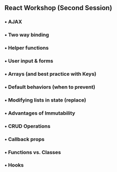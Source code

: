 ## React Workshop (Second Session)

### • AJAX
### • Two way binding
### • Helper functions
### • User input  & forms
### • Arrays (and best practice with Keys)
### • Default behaviors (when to prevent)
### • Modifying lists in state (replace)
### • Advantages of Immutability 
### • CRUD Operations
### • Callback props
### • Functions vs. Classes 
### • Hooks 